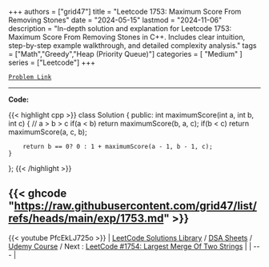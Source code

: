 
+++
authors = ["grid47"]
title = "Leetcode 1753: Maximum Score From Removing Stones"
date = "2024-05-15"
lastmod = "2024-11-06"
description = "In-depth solution and explanation for Leetcode 1753: Maximum Score From Removing Stones in C++. Includes clear intuition, step-by-step example walkthrough, and detailed complexity analysis."
tags = ["Math","Greedy","Heap (Priority Queue)"]
categories = [
    "Medium"
]
series = ["Leetcode"]
+++



[`Problem Link`](https://leetcode.com/problems/maximum-score-from-removing-stones/description/)

---
**Code:**

{{< highlight cpp >}}
class Solution {
public:
    int maximumScore(int a, int b, int c) {
        // a > b > c
        if(a < b)
        return maximumScore(b, a, c);
        if(b < c)
        return maximumScore(a, c, b);

        return b == 0? 0 : 1 + maximumScore(a - 1, b - 1, c);
    }
};
{{< /highlight >}}

{{< ghcode "https://raw.githubusercontent.com/grid47/list/refs/heads/main/exp/1753.md" >}}
---
{{< youtube PfcEkLJ725o >}}
| [LeetCode Solutions Library](https://grid47.xyz/leetcode/) / [DSA Sheets](https://grid47.xyz/sheets/) / [Udemy Course](https://grid47.xyz/courses/) / Next : [LeetCode #1754: Largest Merge Of Two Strings](https://grid47.xyz/posts/leetcode-1754-largest-merge-of-two-strings-solution/) |
| --- |
